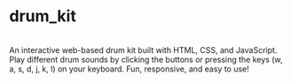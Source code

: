 # drum_kit
<br> 
An interactive web-based drum kit built with HTML, CSS, and JavaScript. Play different drum sounds by clicking the buttons or pressing the keys (w, a, s, d, j, k, l) on your keyboard. Fun, responsive, and easy to use!
